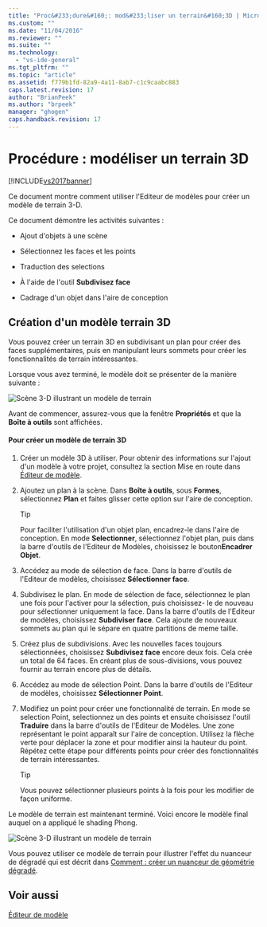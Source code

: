 ```yaml
---
title: "Proc&#233;dure&#160;: mod&#233;liser un terrain&#160;3D | Microsoft Docs"
ms.custom: ""
ms.date: "11/04/2016"
ms.reviewer: ""
ms.suite: ""
ms.technology: 
  - "vs-ide-general"
ms.tgt_pltfrm: ""
ms.topic: "article"
ms.assetid: f779b1fd-82a9-4a11-8ab7-c1c9caabc883
caps.latest.revision: 17
author: "BrianPeek"
ms.author: "brpeek"
manager: "ghogen"
caps.handback.revision: 17
---
```

# Proc&#233;dure&#160;: mod&#233;liser un terrain&#160;3D
[!INCLUDE[vs2017banner](../code-quality/includes/vs2017banner.md)]

Ce document montre comment utiliser l'Editeur de modèles pour créer un modèle de terrain 3\-D.  
  
 Ce document démontre les activités suivantes :  
  
-   Ajout d'objets à une scène  
  
-   Sélectionnez les faces et les points  
  
-   Traduction des selections  
  
-   À l'aide de l'outil **Subdivisez face**  
  
-   Cadrage d'un objet dans l'aire de conception  
  
## Création d'un modèle terrain 3D  
 Vous pouvez créer un terrain 3D en subdivisant un plan pour créer des faces supplémentaires, puis en manipulant leurs sommets pour créer les fonctionnalités de terrain intéressantes.  
  
 Lorsque vous avez terminé, le modèle doit se présenter de la manière suivante :  
  
 ![Scène 3&#45;D illustrant un modèle de terrain](~/docs/designers/media/digit-terrain-model.png "Digit\-Terrain\-Model")  
  
 Avant de commencer, assurez\-vous que la fenêtre **Propriétés** et que la **Boîte à outils** sont affichées.  
  
#### Pour créer un modèle de terrain 3D  
  
1.  Créer un modèle 3D à utiliser.  Pour obtenir des informations sur l'ajout d'un modèle à votre projet, consultez la section Mise en route dans [Éditeur de modèle](../designers/model-editor.md).  
  
2.  Ajoutez un plan à la scène.  Dans **Boîte à outils**, sous **Formes**, sélectionnez **Plan** et faites glisser cette option sur l'aire de conception.  
  
    > [!TIP]
    >  Pour faciliter l'utilisation d'un objet plan, encadrez\-le dans l'aire de conception.  En mode **Selectionner**, sélectionnez l'objet plan, puis dans la barre d'outils de l'Editeur de Modèles, choisissez le bouton**Encadrer Objet**.  
  
3.  Accédez au mode de sélection de face.  Dans la barre d'outils de l'Editeur de modèles, choisissez **Sélectionner face**.  
  
4.  Subdivisez le plan.  En mode de sélection de face, sélectionnez le plan une fois pour l'activer pour la sélection, puis choisissez\- le de nouveau pour sélectionner uniquement la face.  Dans la barre d'outils de l'Editeur de modèles, choisissez **Subdiviser face**.  Cela ajoute de nouveaux sommets au plan qui le sépare en quatre partitions de meme taille.  
  
5.  Créez plus de subdivisions.  Avec les nouvelles faces toujours sélectionnées, choisissez **Subdivisez face** encore deux fois.  Cela crée un total de 64 faces.  En créant plus de sous\-divisions, vous pouvez fournir au terrain encore plus de détails.  
  
6.  Accédez au mode de sélection Point.  Dans la barre d'outils de l'Editeur de modèles, choisissez **Sélectionner Point**.  
  
7.  Modifiez un point pour créer une fonctionnalité de terrain.  En mode se selection Point, selectionnez un des points et ensuite choisissez l'outil **Traduire** dans la barre d'outils de l'Editeur de Modèles.  Une zone représentant le point apparaît sur l'aire de conception.  Utilisez la flèche verte pour déplacer la zone et pour modifier ainsi la hauteur du point.  Répétez cette étape pour différents points pour créer des fonctionnalités de terrain intéressantes.  
  
    > [!TIP]
    >  Vous pouvez sélectionner plusieurs points à la fois pour les modifier de façon uniforme.  
  
 Le modèle de terrain est maintenant terminé.  Voici encore le modèle final auquel on a appliqué le shading Phong.  
  
 ![Scène 3&#45;D illustrant un modèle de terrain](~/docs/designers/media/digit-terrain-model.png "Digit\-Terrain\-Model")  
  
 Vous pouvez utiliser ce modèle de terrain pour illustrer l'effet du nuanceur de dégradé qui est décrit dans [Comment : créer un nuanceur de géométrie dégradé](../designers/how-to-create-a-geometry-based-gradient-shader.md).  
  
## Voir aussi  
 [Éditeur de modèle](../designers/model-editor.md)